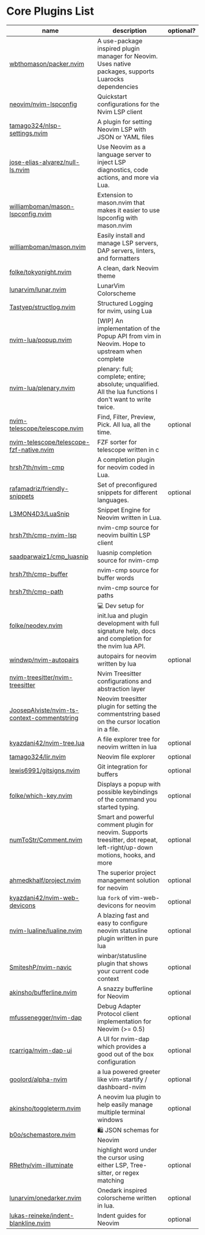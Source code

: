 # Core Plugins List

| name                                                                                                                     | description                                                                                                                | optional? |
| ------------------------------------------------------------------------------------------------------------------------ | -------------------------------------------------------------------------------------------------------------------------- | --------- |
| <a href='https://github.com/wbthomason/packer.nvim'>wbthomason/packer.nvim</a>                                           | A use-package inspired plugin manager for Neovim. Uses native packages, supports Luarocks dependencies                     |           |
| <a href='https://github.com/neovim/nvim-lspconfig'>neovim/nvim-lspconfig</a>                                             | Quickstart configurations for the Nvim LSP client                                                                          |           |
| <a href='https://github.com/tamago324/nlsp-settings.nvim'>tamago324/nlsp-settings.nvim</a>                               | A plugin for setting Neovim LSP with JSON or YAML files                                                                    |           |
| <a href='https://github.com/jose-elias-alvarez/null-ls.nvim'>jose-elias-alvarez/null-ls.nvim</a>                         | Use Neovim as a language server to inject LSP diagnostics, code actions, and more via Lua.                                 |           |
| <a href='https://github.com/williamboman/mason-lspconfig.nvim'>williamboman/mason-lspconfig.nvim</a>                     | Extension to mason.nvim that makes it easier to use lspconfig with mason.nvim                                              |           |
| <a href='https://github.com/williamboman/mason.nvim'>williamboman/mason.nvim</a>                                         | Easily install and manage LSP servers, DAP servers, linters, and formatters                                                |           |
| <a href='https://github.com/folke/tokyonight.nvim'>folke/tokyonight.nvim</a>                                             | A clean, dark Neovim theme                                                                                                 |           |
| <a href='https://github.com/lunarvim/lunar.nvim'>lunarvim/lunar.nvim</a>                                                 | LunarVim Colorscheme                                                                                                       |           |
| <a href='https://github.com/Tastyep/structlog.nvim'>Tastyep/structlog.nvim</a>                                           | Structured Logging for nvim, using Lua                                                                                     |           |
| <a href='https://github.com/nvim-lua/popup.nvim'>nvim-lua/popup.nvim</a>                                                 | [WIP] An implementation of the Popup API from vim in Neovim. Hope to upstream when complete                                |           |
| <a href='https://github.com/nvim-lua/plenary.nvim'>nvim-lua/plenary.nvim</a>                                             | plenary: full; complete; entire; absolute; unqualified. All the lua functions I don't want to write twice.                 |           |
| <a href='https://github.com/nvim-telescope/telescope.nvim'>nvim-telescope/telescope.nvim</a>                             | Find, Filter, Preview, Pick. All lua, all the time.                                                                        | optional  |
| <a href='https://github.com/nvim-telescope/telescope-fzf-native.nvim'>nvim-telescope/telescope-fzf-native.nvim</a>       | FZF sorter for telescope written in c                                                                                      |           |
| <a href='https://github.com/hrsh7th/nvim-cmp'>hrsh7th/nvim-cmp</a>                                                       | A completion plugin for neovim coded in Lua.                                                                               |           |
| <a href='https://github.com/rafamadriz/friendly-snippets'>rafamadriz/friendly-snippets</a>                               | Set of preconfigured snippets for different languages.                                                                     | optional  |
| <a href='https://github.com/L3MON4D3/LuaSnip'>L3MON4D3/LuaSnip</a>                                                       | Snippet Engine for Neovim written in Lua.                                                                                  |           |
| <a href='https://github.com/hrsh7th/cmp-nvim-lsp'>hrsh7th/cmp-nvim-lsp</a>                                               | nvim-cmp source for neovim builtin LSP client                                                                              |           |
| <a href='https://github.com/saadparwaiz1/cmp_luasnip'>saadparwaiz1/cmp_luasnip</a>                                       | luasnip completion source for nvim-cmp                                                                                     |           |
| <a href='https://github.com/hrsh7th/cmp-buffer'>hrsh7th/cmp-buffer</a>                                                   | nvim-cmp source for buffer words                                                                                           |           |
| <a href='https://github.com/hrsh7th/cmp-path'>hrsh7th/cmp-path</a>                                                       | nvim-cmp source for paths                                                                                                  |           |
| <a href='https://github.com/folke/neodev.nvim'>folke/neodev.nvim</a>                                                     | 💻 Dev setup for init.lua and plugin development with full signature help, docs and completion for the nvim lua API.       |           |
| <a href='https://github.com/windwp/nvim-autopairs'>windwp/nvim-autopairs</a>                                             | autopairs for neovim written by lua                                                                                        | optional  |
| <a href='https://github.com/nvim-treesitter/nvim-treesitter'>nvim-treesitter/nvim-treesitter</a>                         | Nvim Treesitter configurations and abstraction layer                                                                       |           |
| <a href='https://github.com/JoosepAlviste/nvim-ts-context-commentstring'>JoosepAlviste/nvim-ts-context-commentstring</a> | Neovim treesitter plugin for setting the commentstring based on the cursor location in a file.                             |           |
| <a href='https://github.com/kyazdani42/nvim-tree.lua'>kyazdani42/nvim-tree.lua</a>                                       | A file explorer tree for neovim written in lua                                                                             | optional  |
| <a href='https://github.com/tamago324/lir.nvim'>tamago324/lir.nvim</a>                                                   | Neovim file explorer                                                                                                       | optional  |
| <a href='https://github.com/lewis6991/gitsigns.nvim'>lewis6991/gitsigns.nvim</a>                                         | Git integration for buffers                                                                                                | optional  |
| <a href='https://github.com/folke/which-key.nvim'>folke/which-key.nvim</a>                                               | Displays a popup with possible keybindings of the command you started typing.                                              | optional  |
| <a href='https://github.com/numToStr/Comment.nvim'>numToStr/Comment.nvim</a>                                             | Smart and powerful comment plugin for neovim. Supports treesitter, dot repeat, left-right/up-down motions, hooks, and more | optional  |
| <a href='https://github.com/ahmedkhalf/project.nvim'>ahmedkhalf/project.nvim</a>                                         | The superior project management solution for neovim                                                                        | optional  |
| <a href='https://github.com/kyazdani42/nvim-web-devicons'>kyazdani42/nvim-web-devicons</a>                               | lua `fork` of vim-web-devicons for neovim                                                                                  | optional  |
| <a href='https://github.com/nvim-lualine/lualine.nvim'>nvim-lualine/lualine.nvim</a>                                     | A blazing fast and easy to configure neovim statusline plugin written in pure lua                                          | optional  |
| <a href='https://github.com/SmiteshP/nvim-navic'>SmiteshP/nvim-navic</a>                                                 | winbar/statusline plugin that shows your current code context                                                              | optional  |
| <a href='https://github.com/akinsho/bufferline.nvim'>akinsho/bufferline.nvim</a>                                         | A snazzy bufferline for Neovim                                                                                             | optional  |
| <a href='https://github.com/mfussenegger/nvim-dap'>mfussenegger/nvim-dap</a>                                             | Debug Adapter Protocol client implementation for Neovim (>= 0.5)                                                           | optional  |
| <a href='https://github.com/rcarriga/nvim-dap-ui'>rcarriga/nvim-dap-ui</a>                                               | A UI for nvim-dap which provides a good out of the box configuration                                                       | optional  |
| <a href='https://github.com/goolord/alpha-nvim'>goolord/alpha-nvim</a>                                                   | a lua powered greeter like vim-startify / dashboard-nvim                                                                   | optional  |
| <a href='https://github.com/akinsho/toggleterm.nvim'>akinsho/toggleterm.nvim</a>                                         | A neovim lua plugin to help easily manage multiple terminal windows                                                        | optional  |
| <a href='https://github.com/b0o/schemastore.nvim'>b0o/schemastore.nvim</a>                                               | 🛍 JSON schemas for Neovim                                                                                                  |           |
| <a href='https://github.com/RRethy/vim-illuminate'>RRethy/vim-illuminate</a>                                             | highlight word under the cursor using either LSP, Tree-sitter, or regex matching                                           | optional  |
| <a href='https://github.com/lunarvim/onedarker.nvim'>lunarvim/onedarker.nvim</a>                                         | Onedark inspired colorscheme written in lua.                                                                               | optional  |
| <a href='https://github.com/lukas-reineke/indent-blankline.nvim'>lukas-reineke/indent-blankline.nvim</a>                 | Indent guides for Neovim                                                                                                   | optional  |
